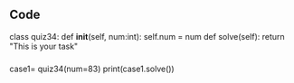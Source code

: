 
## Code
class quiz34:
    def __init__(self, num:int):
        self.num = num
    def solve(self):
        return "This is your task"


###
case1= quiz34(num=83)
print(case1.solve())
